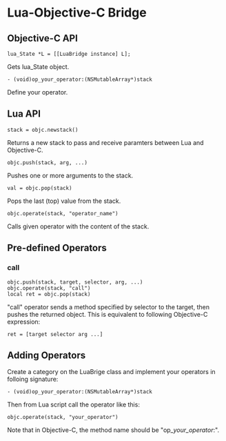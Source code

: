 Lua-Objective-C Bridge
======================

Objective-C API
---------------

    lua_State *L = [[LuaBridge instance] L];

Gets lua_State object.

    - (void)op_your_operator:(NSMutableArray*)stack

Define your operator.


Lua API
-------

    stack = objc.newstack()

Returns a new stack to pass and receive paramters between Lua and Objective-C.

    objc.push(stack, arg, ...)

Pushes one or more arguments to the stack.

    val = objc.pop(stack)

Pops the last (top) value from the stack.

    objc.operate(stack, "operator_name")

Calls given operator with the content of the stack.


Pre-defined Operators
---------------------

### call

    objc.push(stack, target, selector, arg, ...)
    objc.operate(stack, "call")
    local ret = objc.pop(stack)

"call" operator sends a method specified by selector to the target, then pushes the returned object.
This is equivalent to following Objective-C expression:

    ret = [target selector arg ...]


Adding Operators
----------------

Create a category on the LuaBrige class and implement your operators in folloing signature:

    - (void)op_your_operator:(NSMutableArray*)stack

Then from Lua script call the operator like this:

    objc.operate(stack, "your_operator")

Note that in Objective-C, the method name should be "op_*your_operator*:".
